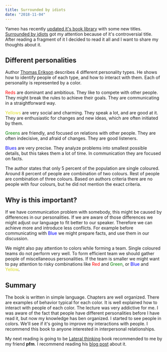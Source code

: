 ```yaml
---
title: Surrounded by idiots
date: "2018-11-04"
---
```


Yameo has recently <a href="https://www.facebook.com/yameoPL/posts/1655946681178373">updated it's book library</a> with some new titles. <a href="https://thomaserikson.com/en/books/#surrounded-by-idiots">Surrounded by idiots</a> got my attention because of it's controversial title. After reading a fragment of it I decided to read it all and I want to share my thoughts about it.

<!-- end-excerpt -->

## Different personalities

Author [Thomas Erikson](https://thomaserikson.com) describes 4 different personality types. He shows how to identify people of each type, and how to interact with them. Each of personality is represented by a color.

<span style="color:red">Reds</span> are dominant and ambitious. They like to compete with other people. They might break the rules to achieve their goals. They are communicating in a straightforward way.

<span style="color:#dbdb20">Yellows</span> are very social and charming. They speak a lot, and are good at it. They are enthusiastic for changes and new ideas, which are often initiated by them. 

<span style="color:green">Greens</span> are friendly, and focused on relations with other people. They are often indecisive, and afraid of changes. They are good listeners. 

<span style="color:blue">Blues</span> are very precise. They analyze problems into smallest possible details, but this takes them a lot of time. In communication they are focused on facts.

The author states that only 5 percent of the population are single coloured. Around 8 percent of people are combination of two colours. Rest of people are combination of three colours. Based on authors criteria there are no people with four colours, but he did not mention the exact criteria.

## Why is this important?

If we have communication problem with somebody, this might be caused by differences in our personalities. If we are aware of those differences we might adjust our language to fit better to our speaker. Therefore we can achieve more and introduce less conflicts. For example before communicating with <span style="color:blue">Blue</span> we might prepare facts, and use them in our discussion.

We might also pay attention to colors while forming a team. Single coloured teams do not perform very well. To form efficient team we should gather people of miscellaneous personalities. If the team is smaller we might want to pay attention to risky combinations like <span style="color:red">Red</span> and <span style="color:green">Green</span>, or <span style="color:blue">Blue</span> and <span style="color:#dbdb20">Yellow</span>.

## Summary

The book is written in simple language. Chapters are well organized. There are examples of behavior typical for each color. It is well explained how to interact with people of each color. The lecture was very addictive for me. I was aware of the fact that people have different personalities before I have read it, but now my knowledge has ben organized. I started to see people in colors. We'll see if it's going to improve my interactions with people. I recommend this book to anyone interested in interpersonal relationships.

My next reading is going to be [Lateral thinking](https://www.goodreads.com/book/show/829616.Lateral_Thinking) book recommended to me by my friend __pfm__. I recommend reading his [blog post](https://untalkative.one/reading/2018/10/25/lateral-thinking.html) about it.
